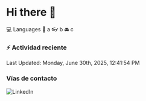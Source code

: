 # Hi there 👋

:computer: Languages
:pencil: a
:eyeglasses: b
:oncoming_automobile: c

### :zap: Actividad reciente
<!--RECENT_ACTIVITY:start-->
<!--RECENT_ACTIVITY:end-->
<!--RECENT_ACTIVITY:last_update-->
Last Updated: Monday, June 30th, 2025, 12:41:54 PM
<!--RECENT_ACTIVITY:last_update_end-->

### Vías de contacto

![LinkedIn](https://www.linkedin.com/in/irving-hernández-226846205/)
